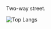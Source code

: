 Two-way street.

![Top Langs](https://github-readme-stats.vercel.app/api/top-langs/?username=komandod&layout=compact)
